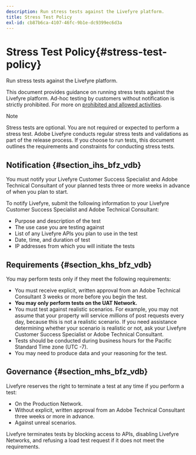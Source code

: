 ```yaml
---
description: Run stress tests against the Livefyre platform.
title: Stress Test Policy
exl-id: cb87b6ca-4107-46fc-9b1e-dc9399ec6d3a
---
```

# Stress Test Policy{#stress-test-policy}

Run stress tests against the Livefyre platform.

This document provides guidance on running stress tests against the Livefyre platform. Ad-hoc testing by customers without notification is strictly prohibited. For more on [prohibited and allowed activities](#c_stress_test_policy/section_mhs_bfz_vdb).

>[!NOTE]
>
>Stress tests are optional. You are not required or expected to perform a stress test. Adobe Livefyre conducts regular stress tests and validations as part of the release process. If you choose to run tests, this document outlines the requirements and constraints for conducting stress tests.

## Notification {#section_ihs_bfz_vdb}

You must notify your Livefyre Customer Success Specialist and Adobe Technical Consultant of your planned tests three or more weeks in advance of when you plan to start.

To notify Livefyre, submit the following information to your Livefyre Customer Success Specialist and Adobe Technical Consultant:

* Purpose and description of the test 
* The use case you are testing against
* List of any Livefyre APIs you plan to use in the test
* Date, time, and duration of test
* IP addresses from which you will initiate the tests

## Requirements {#section_khs_bfz_vdb}

You may perform tests only if they meet the following requirements:

* You must receive explicit, written approval from an Adobe Technical Consultant 3 weeks or more before you begin the test.
* **You may only perform tests on the UAT Network.** 
* You must test against realistic scenarios. For example, you may not assume that your property will service *millions* of post requests every day, because this is not a realistic scenario. If you need assistance determining whether your scenario is realistic or not, ask your Livefyre Customer Success Specialist or Adobe Technical Consultant.
* Tests should be conducted during business hours for the Pacific Standard Time zone \(UTC -7\).
* You may need to produce data and your reasoning for the test.

## Governance {#section_mhs_bfz_vdb}

Livefyre reserves the right to terminate a test at any time if you perform a test:

* On the Production Network.
* Without explicit, written approval from an Adobe Technical Consultant three weeks or more in advance.
* Against unreal scenarios.

Livefyre terminates tests by blocking access to APIs, disabling Livefyre Networks, and refusing a load test request if it does not meet the requirements.
